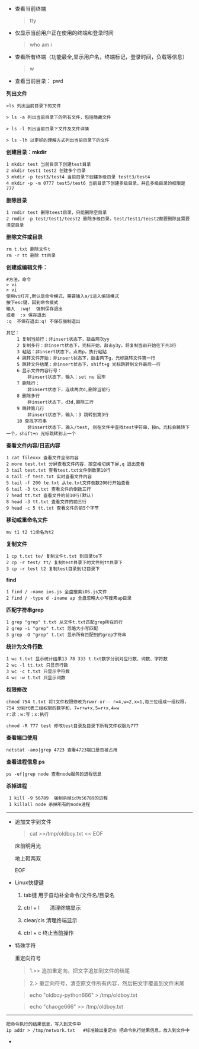 * 查看当前终端
   > tty
* 仅显示当前用户正在使用的终端和登录时间
    > who am i
* 查看所有终端（功能最全,显示用户名，终端标记，登录时间，负载等信息）
    > w
* 查看当前目录： pwd

**列出文件**

    >ls 列出当前目录下的文件

    > ls -a 列出当前目录下的所有文件，包括隐藏文件

    > ls -l 列出当前目录下文件及文件详情

    > ls -lh 以更好的理解方式列出当前目录下的文件

**创建目录：mkdir**

    1 mkdir test 当前目录下创建test目录
    2 mkdir test1 test2 创建多个目录
    3 mkdir -p test3/test4 当前目录下创建多级目录 testt3/test4
    4 mkdir -p -m 0777 test5/test6 当前目录下创建多级目录，并且多级目录的权限是777
**删除目录**

    1 rmdir test 删除teest目录，只能删除空目录
    2 rmdir -p test/test1/teest2 删除多级目录，test/test1/teest2都要删除且需要清空目录
**删除文件或目录**

    rm t.txt 删除文件t
    rm -r tt 删除 tt目录

**创建或编辑文件：**
    
    #方法，命令
    > vi
    > vi
    使用vi打开,默认是命令模式，需要输入a/i进入编辑模式
    按下esc键，回到命令模式
    输入  :wq!  强制保存退出
    或者  :x 保存退出
    :q  不保存退出:q! 不保存强制退出

    其它：
        1 复制当前行：非insert状态下，敲击两次yy
        2 复制多行：非insert状态下，光标开始，敲击y3y，将复制当前开始往下共3行
        3 粘贴：非insert状态下，点击p，执行粘贴
        4 跳转文件开始：非insert状态下，敲击两下g，光标跳转文件第一行
        5 跳转文件结尾：非insert状态下，shift+g 光标跳转到文件最后一行
        6 显示文件内容行号：
            非insert状态下，输入：set nu 回车
        7 删除行：
            非insert状态下，连续两次d,删除当前行
        8 删除多行
            非insert状态下，d3d,删除三行
        9 跳转第几行
            非insert状态下，输入：3 跳转到第3行
        10 查找字符串
            非insert状态下，输入/test, 则在文件中查找test字符串，按n，光标会跳转下一个，shift+n 光标跳转到上一个

**查看文件内容/日志内容**
    
    1 cat filexxx 查看文件全部内容
    2 more test.txt 分屏查看文件内容，按空格切换下屏,q 退出查看
    3 tail test.txt 查看test.txt文件倒数第10行
    4 tail -f test.txt 实时查看文件内容
    5 tail -f 200 te.txt 从te.txt文件倒数200行开始查看
    6 tail -3 tx.txt 查看文件的倒数三行
    7 head tt.txt 查看文件的前10行(默认)
    8 head -3 tt.txt 查看文件的前三行
    9 head -c 5 tt.txt 查看文件的前5个字节
**移动或重命名文件**

    mv t1 t2 t1命名为t2
**复制文件**

    1 cp t.txt te/ 复制文件t.txt 到目录te下
    2 cp -r test/ tt/ 复制test目录下的文件到tt目录下
    3 cp -r test t2 复制test目录到t2目录下
**find**

    1 find / -name ios.js 全盘搜索iOS.js文件
    2 find / -type d -iname ap 全盘忽略大小写搜素ap目录
**匹配字符串grep**

    1 grep "grep" t.txt 从文件t.txt匹配grep所在的行
    2 grep -i "grep" t.txt 忽略大小写匹配
    3 grep -O "grep" t.txt 显示所有匹配到的grep字符串

**统计为文件行数**

    1 wc t.txt 显示统计结果13 78 333 t.txt数字分别对应行数、词数、字符数
    2 wc -l tt.txt 只显示行数
    3 wc -c t.txt 只显示字符数
    4 wc -w t.txt 只显示词数
**权限修改**

    chmod 754 t.txt 将t文件权限修改为rwxr-xr-- r=4,w=2,x=1,每三位组成一组权限，754 分别代表三组权限的数字和，7=r+w+x,5=r+x,4=w
    r:读；w:写；x:执行

    chmod -R 777 test 修改test目录及目录下所有文件权限为777
**查看端口使用**

    netstat -ano|grep 4723 查看4723端口是否被占用
**查看进程信息 ps**

    ps -ef|grep node 查看node服务的进程信息
**杀掉进程**

     1 kill -9 56789  强制杀掉id为56789的进程
     1 killall node 杀掉所有的node进程
---

* 追加文字到文件
    > cat >>/tmp/oldboy.txt << EOF

    床前明月光

    地上鞋两双

    EOF

* Linux快捷键

    1. tab键    用于自动补全命令/文件名/目录名

    2. ctrl + l　　清理终端显示 

    3. clear/cls  清理终端显示

    4. ctrl + c 终止当前操作
* 特殊字符

   重定向符号
   > 1.>>    追加重定向，把文字追加到文件的结尾

   > 2.>     重定向符号，清空原文件所有内容，然后把文字覆盖到文件末尾

   >  echo "oldboy-python666" > /tmp/oldboy.txt

   >  echo "chaoge666" >> /tmp/oldboy.txt
------------------------------------
    把命令执行的结果信息，写入到文件中
    ip addr > /tmp/network.txt   #标准输出重定向 把命令执行结果信息，放入到文件中

* 